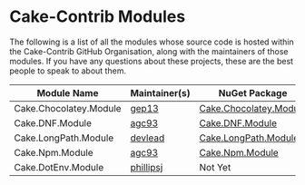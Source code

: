 # Cake-Contrib Modules

The following is a list of all the modules whose source code is hosted within the Cake-Contrib GitHub Organisation, along with the maintainers of those modules. If you have any questions about these projects, these are the best people to speak to about them.

| Module Name                   | Maintainer(s)                                       | NuGet Package                                                                                  | GitHub Repo                                                                                    |
|-------------------------------|-----------------------------------------------------|------------------------------------------------------------------------------------------------|------------------------------------------------------------------------------------------------|
| Cake.Chocolatey.Module        | [gep13](https://github.com/gep13)                   | [Cake.Chocolatey.Module](https://www.nuget.org/packages/Cake.Chocolatey.Module/)               | [Cake.Chocolatey.Module](https://github.com/cake-contrib/cake.Chocolatey.Module)               |
| Cake.DNF.Module               | [agc93](https://github.com/agc93)                   | [Cake.DNF.Module](https://www.nuget.org/packages/Cake.DNF.Module/)                             | [Cake.DNF.Module](https://github.com/cake-contrib/cake.DNF.Module)                             |
| Cake.LongPath.Module          | [devlead](https://github.com/devlead)               | [Cake.LongPath.Module](https://www.nuget.org/packages/Cake.LongPath.Module/)                   | [Cake.LongPath.Module](https://github.com/cake-contrib/cake.LongPath.Module)                   |
| Cake.Npm.Module               | [agc93](https://github.com/agc93)                   | [Cake.Npm.Module](https://www.nuget.org/packages/Cake.Npm.Module/)                             | [Cake.Npm.Module](https://github.com/cake-contrib/cake.Npm.Module)                             |
| Cake.DotEnv.Module            | [phillipsj](https://github.com/phillipsj)           | Not Yet                                                                                        | [Cake.DotEnv.Module](https://github.com/cake-contrib/cake.DotEnv.Module)                       |
